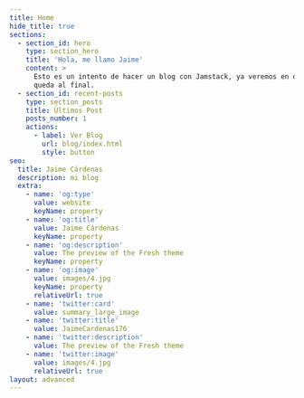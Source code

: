 ```yaml
---
title: Home
hide_title: true
sections:
  - section_id: hero
    type: section_hero
    title: 'Hola, me llamo Jaime'
    content: >
      Esto es un intento de hacer un blog con Jamstack, ya veremos en que se
      queda al final.
  - section_id: recent-posts
    type: section_posts
    title: Últimos Post
    posts_number: 1
    actions:
      - label: Ver Blog
        url: blog/index.html
        style: button
seo:
  title: Jaime Cárdenas
  description: mi blog
  extra:
    - name: 'og:type'
      value: website
      keyName: property
    - name: 'og:title'
      value: Jaime Cárdenas
      keyName: property
    - name: 'og:description'
      value: The preview of the Fresh theme
      keyName: property
    - name: 'og:image'
      value: images/4.jpg
      keyName: property
      relativeUrl: true
    - name: 'twitter:card'
      value: summary_large_image
    - name: 'twitter:title'
      value: JaimeCardenas176
    - name: 'twitter:description'
      value: The preview of the Fresh theme
    - name: 'twitter:image'
      value: images/4.jpg
      relativeUrl: true
layout: advanced
---
```

